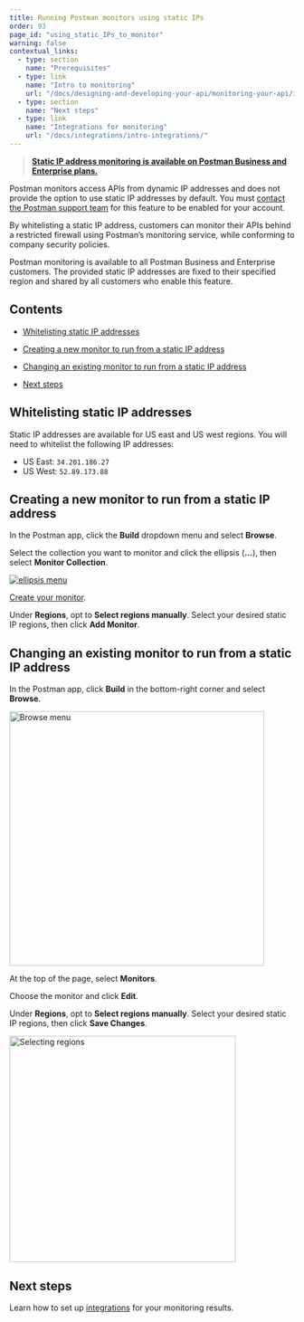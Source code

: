 ```yaml
---
title: Running Postman monitors using static IPs
order: 93
page_id: "using_static_IPs_to_monitor"
warning: false
contextual_links:
  - type: section
    name: "Prerequisites"
  - type: link
    name: "Intro to monitoring"
    url: "/docs/designing-and-developing-your-api/monitoring-your-api/intro-monitors/"
  - type: section
    name: "Next steps"
  - type: link
    name: "Integrations for monitoring"
    url: "/docs/integrations/intro-integrations/"
---
```


> __[Static IP address monitoring is available on Postman Business and Enterprise plans.](https://www.postman.com/pricing)__

Postman monitors access APIs from dynamic IP addresses and does not provide the option to use static IP addresses by default. You must [contact the Postman support team](https://support.getpostman.com/) for this feature to be enabled for your account.

By whitelisting a static IP address, customers can monitor their APIs behind a restricted firewall using Postman’s monitoring service, while conforming to company security policies.

Postman monitoring is available to all Postman Business and Enterprise customers. The provided static IP addresses are fixed to their specified region and shared by all customers who enable this feature.

## Contents

* [Whitelisting static IP addresses](#whitelisting-static-ip-addresses)

* [Creating a new monitor to run from a static IP address](#creating-a-new-monitor-to-run-from-a-static-ip-address)

* [Changing an existing monitor to run from a static IP address](#changing-an-existing-monitor-to-run-from-a-static-ip-address)

* [Next steps](#next-steps)

## Whitelisting static IP addresses

Static IP addresses are available for US east and US west regions. You will need to whitelist the following IP addresses:

* US East: `34.201.186.27`
* US West: `52.89.173.88`

## Creating a new monitor to run from a static IP address

In the Postman app, click the **Build** dropdown menu and select **Browse**.

Select the collection you want to monitor and click the ellipsis (**...**), then select **Monitor Collection**.

[![ellipsis menu](https://assets.postman.com/postman-docs/ENT-mock-collection2.png)](https://assets.postman.com/postman-docs/ENT-mock-collection2.png)

[Create your monitor](/docs/designing-and-developing-your-api/monitoring-your-api/setting-up-monitor/#the-basics-when-creating-a-monitor).  

Under **Regions**, opt to **Select regions manually**. Select your desired static IP regions, then click **Add Monitor**.

## Changing an existing monitor to run from a static IP address

In the Postman app, click **Build** in the bottom-right corner and select **Browse**.

<img src="https://assets.postman.com/postman-docs/WS-build-menu1.png" width="450px" alt="Browse menu"/>

At the top of the page, select **Monitors**.

Choose the monitor and click **Edit**.

Under **Regions**, opt to **Select regions manually**. Select your desired static IP regions, then click **Save Changes**.

<img src="https://assets.postman.com/postman-docs/monitoring-region-options-2.jpg" width="400px" alt="Selecting regions"/>

## Next steps

Learn how to set up [integrations](/docs/integrations/intro-integrations/) for your monitoring results.
